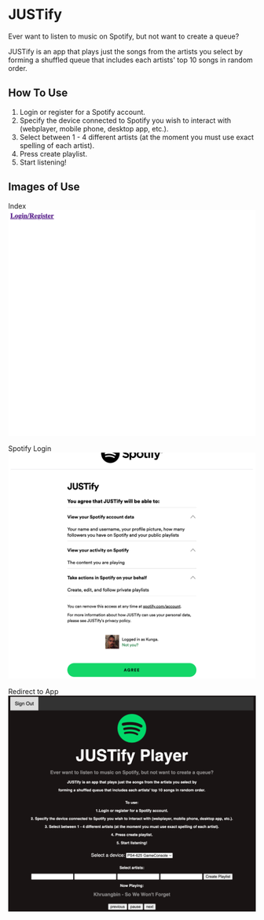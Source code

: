 # JUSTify
Ever want to listen to music on Spotify, but not want 
to create a queue?

JUSTify is an app that plays just the songs from the 
artists you select by forming a shuffled queue that 
includes each artists' top 10 songs in random order.

## How To Use
1. Login or register for a Spotify account.
2. Specify the device connected to Spotify you wish
to interact with (webplayer, mobile phone, 
desktop app, etc.).
3. Select between 1 - 4 different artists (at the moment
you must use exact spelling of each artist).
4. Press create playlist.
5. Start listening!

## Images of Use
Index
![Sign into spotify](static/Login.png "Login To Spotify")

Spotify Login
![Spotify page](static/Spotify_Login_page.png "Spotify Sign in")

Redirect to App
![App Redirect](static/App_redirect.png "App Redirect")


